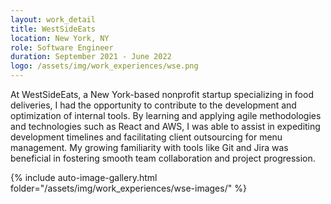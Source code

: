 ```yaml
---
layout: work_detail
title: WestSideEats
location: New York, NY
role: Software Engineer
duration: September 2021 - June 2022
logo: /assets/img/work_experiences/wse.png
---
```


At WestSideEats, a New York-based nonprofit startup specializing in food deliveries, I had the opportunity to contribute to the development and optimization of internal tools. By learning and applying agile methodologies and technologies such as React and AWS, I was able to assist in expediting development timelines and facilitating client outsourcing for menu management. My growing familiarity with tools like Git and Jira was beneficial in fostering smooth team collaboration and project progression.

{% include auto-image-gallery.html folder="/assets/img/work_experiences/wse-images/" %}
